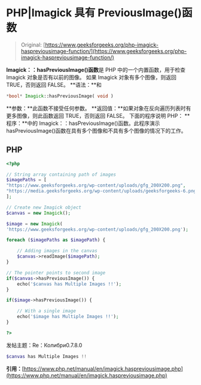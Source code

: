 # PHP|Imagick 具有 PreviousImage()函数

> Original: [https://www.geeksforgeeks.org/php-imagick-haspreviousimage-function/](https://www.geeksforgeeks.org/php-imagick-haspreviousimage-function/)

**Imagick：：hasPreviousImage()函数**是 PHP 中的一个内置函数，用于检查 Imagick 对象是否有以前的图像。 如果 Imagick 对象有多个图像，则返回 TRUE，否则返回 FALSE。
**语法：**和

```php
*bool* Imagick::hasPreviousImage( void )
```

**参数：**此函数不接受任何参数。
**返回值：**如果对象在反向遍历列表时有更多图像，则此函数返回 TRUE，否则返回 FALSE。
下面的程序说明 PHP：
**程序：**中的 Imagick：：hasPreviousImage()函数。此程序演示 hasPreviousImage()函数在具有多个图像和不具有多个图像的情况下的工作。

## PHP

```php
<?php

// String array containing path of images
$imagePaths = [
"https://www.geeksforgeeks.org/wp-content/uploads/gfg_200X200.png",
"https://media.geeksforgeeks.org/wp-content/uploads/geeksforgeeks-6.png"
];

// Create new Imagick object
$canvas = new Imagick();

$image = new Imagick(
'https://www.geeksforgeeks.org/wp-content/uploads/gfg_200X200.png');

foreach ($imagePaths as $imagePath) {

    // Adding images in the canvas
    $canvas->readImage($imagePath);
}

// The pointer points to second image
if($canvas->hasPreviousImage()) {
    echo('$canvas has Multiple Images !!');
}

if($image->hasPreviousImage()) {

    // With a single image
    echo('$image has Multiple Images !!');
}

?>
```

发帖主题：Re：Колибри0.7.8.0

```php
$canvas has Multiple Images !!
```

**引用：**[https://www.php.net/manual/en/imagick.haspreviousimage.php](https://www.php.net/manual/en/imagick.haspreviousimage.php)